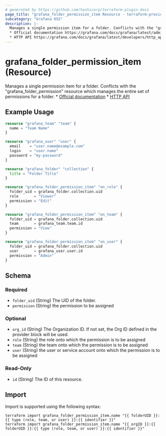 ```yaml
---
# generated by https://github.com/hashicorp/terraform-plugin-docs
page_title: "grafana_folder_permission_item Resource - terraform-provider-grafana"
subcategory: "Grafana OSS"
description: |-
  Manages a single permission item for a folder. Conflicts with the "grafana_folder_permission" resource which manages the entire set of permissions for a folder.
  * Official documentation https://grafana.com/docs/grafana/latest/administration/roles-and-permissions/access-control/
  * HTTP API https://grafana.com/docs/grafana/latest/developers/http_api/folder_permissions/
---
```


# grafana_folder_permission_item (Resource)

Manages a single permission item for a folder. Conflicts with the "grafana_folder_permission" resource which manages the entire set of permissions for a folder.
		* [Official documentation](https://grafana.com/docs/grafana/latest/administration/roles-and-permissions/access-control/)
		* [HTTP API](https://grafana.com/docs/grafana/latest/developers/http_api/folder_permissions/)

## Example Usage

```terraform
resource "grafana_team" "team" {
  name = "Team Name"
}

resource "grafana_user" "user" {
  email    = "user.name@example.com"
  login    = "user.name"
  password = "my-password"
}

resource "grafana_folder" "collection" {
  title = "Folder Title"
}

resource "grafana_folder_permission_item" "on_role" {
  folder_uid = grafana_folder.collection.uid
  role       = "Viewer"
  permission = "Edit"
}

resource "grafana_folder_permission_item" "on_team" {
  folder_uid = grafana_folder.collection.uid
  team       = grafana_team.team.id
  permission = "View"
}

resource "grafana_folder_permission_item" "on_user" {
  folder_uid = grafana_folder.collection.uid
  user       = grafana_user.user.id
  permission = "Admin"
}
```

<!-- schema generated by tfplugindocs -->
## Schema

### Required

- `folder_uid` (String) The UID of the folder.
- `permission` (String) the permission to be assigned

### Optional

- `org_id` (String) The Organization ID. If not set, the Org ID defined in the provider block will be used.
- `role` (String) the role onto which the permission is to be assigned
- `team` (String) the team onto which the permission is to be assigned
- `user` (String) the user or service account onto which the permission is to be assigned

### Read-Only

- `id` (String) The ID of this resource.

## Import

Import is supported using the following syntax:

```shell
terraform import grafana_folder_permission_item.name "{{ folderUID }}:{{ type (role, team, or user) }}:{{ identifier }}"
terraform import grafana_folder_permission_item.name "{{ orgID }}:{{ folderUID }}:{{ type (role, team, or user) }}:{{ identifier }}"
```
